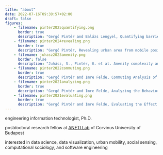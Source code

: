 ```yaml
---
title: "about"
date: 2022-07-16T09:30:57+02:00
draft: false
figures:
    - filename: pinter2025quantifying.png
      border: true
      description: "Gergő Pintér and Balázs Lengyel, Quantifying barriers of urban mobility, Cities 167, 106322 (2025)"
    - filename: pinter2024revealing.png
      border: true
      description: "Gergő Pintér, Revealing urban area from mobile positioning data, Sci Rep 14, 30948 (2024)"
    - filename: juhasz2023amenity.png
      border: false
      description: "Juhász, S., Pintér, G. et al. Amenity complexity and urban locations of socio-economic mixing. EPJ Data Sci. 12, 34 (2023)"
    - filename: pinter2022commuting.png
      border: true
      description: "Gergő Pintér and Imre Felde, Commuting Analysis of the Budapest Metropolitan Area Using Mobile Network Data, ISPRS Int. J. Geo-Inf. 2022, 11(9), 466"
    - filename: pinter2021analyzing.png
      border: true
      description: "Gergő Pintér and Imre Felde, Analyzing the Behavior and Financial Status of Soccer Fans from a Mobile Phone Network Perspective: Euro 2016, a Case Study, Information 2021, 12(11), 468"
    - filename: pinter2021evaluating.png
      border: true
      description: "Gergő Pintér and Imre Felde, Evaluating the Effect of the Financial Status to the Mobility Customs, ISPRS Int. J. Geo-Inf. 2021, 10(5), 328"
---
```


engineering information technologist, Ph.D.

postdoctoral research fellow at [ANETI Lab](https://anetilab.org/) of Corvinus University of Budapest

interested in data science, data visualization, urban mobility, social sensing, computational sociology, and software engineering
